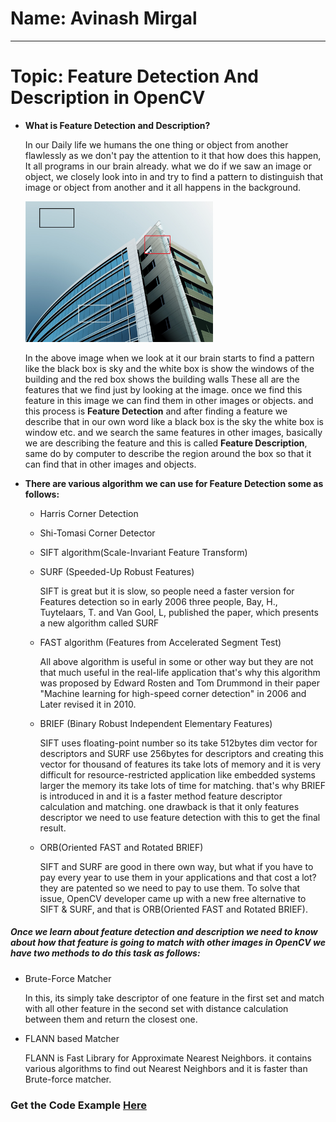 # Name: Avinash Mirgal
***
# Topic: Feature Detection And Description in OpenCV
*   **What is Feature Detection and Description?**
    
    In our Daily life we humans 
    the one thing or object from another flawlessly as we don't pay the attention to it that how does this happen, It all programs in our brain already. what we do if we saw an image or object, we closely look into in and try to find a pattern to distinguish that image or object from another and it all happens in the background.
    
    <img src="bg.jpg" alt="Feature Detection" width="300"/>
    
    In the above image when we look at it our brain starts to find a pattern like the black box is  sky and the white box is show the windows of the building and the red box shows the building walls
    These all are the features that we find just by looking at the image.
    once we find this feature in this image we can find them in other images or objects. and this process is **Feature Detection** and after finding a feature we describe that 
    in our own word like a black box is the sky the white box is window etc. and we search the same features in other images, basically we are describing the feature and this is called 
    **Feature Description**, same do by computer to describe the region around the box so that it can find that in other images and objects.
    
*  **There are various algorithm we can use for Feature Detection some as follows:**

    - Harris Corner Detection
    - Shi-Tomasi Corner Detector
    - SIFT algorithm(Scale-Invariant Feature Transform)
    - SURF (Speeded-Up Robust Features)
      
      SIFT is great but it is slow, so people need a faster version for Features detection so in early 2006 three people, Bay, H., Tuytelaars, T. and Van Gool, L, published the paper, which presents a new algorithm called SURF
    - FAST algorithm (Features from Accelerated Segment Test)
      
      All above algorithm is useful in some or other way but they are not that much useful in the real-life application that's why this algorithm was proposed by Edward Rosten and Tom Drummond in their paper "Machine learning for high-speed corner detection" in 2006 and Later revised it in 2010.
     
    - BRIEF (Binary Robust Independent Elementary Features)
      
      SIFT uses floating-point number so its take 512bytes dim vector for descriptors and SURF use 256bytes for descriptors and creating this vector for thousand of features its take lots of memory and it is very difficult for resource-restricted application like embedded systems larger the memory its take lots of time for matching.
      that's why BRIEF is introduced in and it is a faster method feature descriptor calculation and matching. one drawback is that it only features descriptor we need to use feature detection with this to get the final result.
    - ORB(Oriented FAST and Rotated BRIEF)
    
      SIFT and SURF are good in there own way, but what if you have to pay every year to use them in your applications and that cost a lot? they are patented so we need to pay to use them. To solve that issue, OpenCV developer came up with a new free alternative to SIFT & SURF, and that is ORB(Oriented FAST and Rotated BRIEF).
      
 ##### Once we learn about feature detection and description we need to know about how that feature is going to match with other images in OpenCV we have two methods to do this task as follows:
 
 - Brute-Force Matcher
 
    In this, its simply take descriptor of one feature in the first set and match with all other feature in the second set with distance calculation between them and return the closest one.
    
 - FLANN based Matcher
 
   FLANN is Fast Library for Approximate Nearest Neighbors. it contains various algorithms to find out Nearest Neighbors and it is faster than Brute-force matcher.
   
  ### Get the Code Example <a href="https://github.com/AvinashMirgal/Open-contributions/blob/master/Avinash_OpenCV_Feature_Detection_and_Description.ipynb" title="Example code">Here</a>
